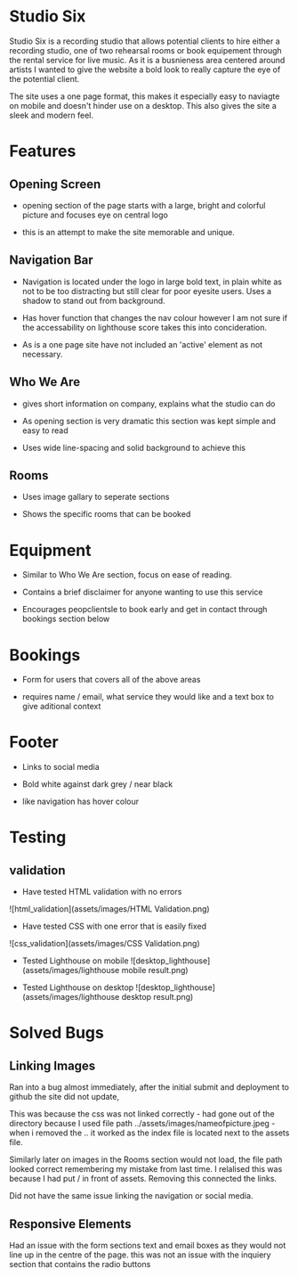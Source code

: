 # Studio Six

Studio Six is a recording studio that allows potential clients to hire either a recording studio, one of two rehearsal rooms or book equipement through the rental service for live music. As it is a busnieness area centered around artists I wanted to give the website a bold look to really capture the eye of the potential client.

The site uses a one page format, this makes it especially easy to naviagte on mobile and doesn't hinder use on a desktop. This also gives the site a sleek and modern feel.

# Features

## Opening Screen

- opening section of the page starts with a large, bright and colorful picture and focuses eye on central logo

- this is an attempt to make the site memorable and unique.



## Navigation Bar

- Navigation is located under the logo in large bold text, in plain white as not to be too distracting but still clear for poor eyesite users. Uses a shadow to stand out from background.

- Has hover function that changes the nav colour however I am not sure if the accessability on lighthouse score takes this into concideration. 

- As is a one page site have not included an 'active' element as not necessary.


## Who We Are

- gives short information on company, explains what the studio can do 

- As opening section is very dramatic this section was kept simple and easy to read

- Uses wide line-spacing and solid background to achieve this


## Rooms

- Uses image gallary to seperate sections

- Shows the specific rooms that can be booked


# Equipment 

- Similar to Who We Are section, focus on ease of reading.

- Contains a brief disclaimer for anyone wanting to use this service

- Encourages peopclientsle to book early and get in contact through bookings section below


# Bookings

- Form for users that covers all of the above areas

- requires name / email, what service they would like and a text box to give aditional context


# Footer

- Links to social media

- Bold white against dark grey / near black

- like navigation has hover colour 

# Testing

## validation
- Have tested HTML validation with no errors

![html_validation](assets/images/HTML Validation.png)

- Have tested CSS with one error that is easily fixed

![css_validation](assets/images/CSS Validation.png)

- Tested Lighthouse on mobile
![desktop_lighthouse](assets/images/lighthouse mobile result.png)

- Tested Lighthouse on desktop
![desktop_lighthouse](assets/images/lighthouse desktop result.png)

# Solved Bugs


## Linking Images
Ran into a bug almost immediately, after the initial submit and deployment to github the site did not update, 

This was because the css was not linked correctly - had gone out of the directory because I used file path ../assets/images/nameofpicture.jpeg - when i removed the .. it worked as the index file is located next to the assets file.

Similarly later on images in the Rooms section would not load, the file path looked correct remembering my mistake from last time. I relalised this was because I had put / in front of assets. Removing this connected the links.

Did not have the same issue linking the navigation or social media.

## Responsive Elements

Had an issue with the form sections text and email boxes as they would not line up in the centre of the page. this was not an issue with the inquiery section that contains the radio buttons



